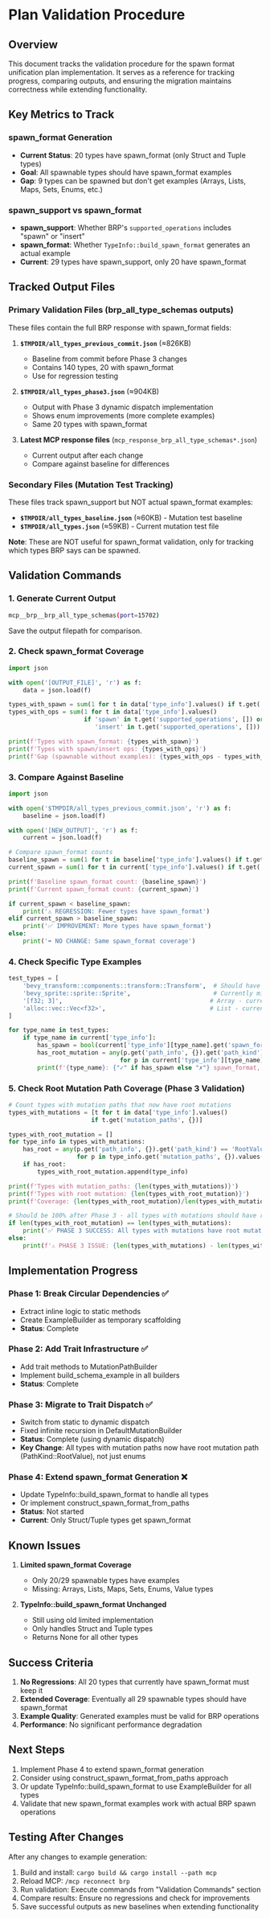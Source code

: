 # Plan Validation Procedure

## Overview
This document tracks the validation procedure for the spawn format unification plan implementation. It serves as a reference for tracking progress, comparing outputs, and ensuring the migration maintains correctness while extending functionality.

## Key Metrics to Track

### spawn_format Generation
- **Current Status**: 20 types have spawn_format (only Struct and Tuple types)
- **Goal**: All spawnable types should have spawn_format examples
- **Gap**: 9 types can be spawned but don't get examples (Arrays, Lists, Maps, Sets, Enums, etc.)

### spawn_support vs spawn_format
- **spawn_support**: Whether BRP's `supported_operations` includes "spawn" or "insert"
- **spawn_format**: Whether `TypeInfo::build_spawn_format` generates an actual example
- **Current**: 29 types have spawn_support, only 20 have spawn_format

## Tracked Output Files

### Primary Validation Files (brp_all_type_schemas outputs)
These files contain the full BRP response with spawn_format fields:

1. **`$TMPDIR/all_types_previous_commit.json`** (≈826KB)
   - Baseline from commit before Phase 3 changes
   - Contains 140 types, 20 with spawn_format
   - Use for regression testing

2. **`$TMPDIR/all_types_phase3.json`** (≈904KB)
   - Output with Phase 3 dynamic dispatch implementation
   - Shows enum improvements (more complete examples)
   - Same 20 types with spawn_format

3. **Latest MCP response files** (`mcp_response_brp_all_type_schemas*.json`)
   - Current output after each change
   - Compare against baseline for differences

### Secondary Files (Mutation Test Tracking)
These files track spawn_support but NOT actual spawn_format examples:

- **`$TMPDIR/all_types_baseline.json`** (≈60KB) - Mutation test baseline
- **`$TMPDIR/all_types.json`** (≈59KB) - Current mutation test file

**Note**: These are NOT useful for spawn_format validation, only for tracking which types BRP says can be spawned.

## Validation Commands

### 1. Generate Current Output
```bash
mcp__brp__brp_all_type_schemas(port=15702)
```
Save the output filepath for comparison.

### 2. Check spawn_format Coverage
```python
import json

with open('[OUTPUT_FILE]', 'r') as f:
    data = json.load(f)

types_with_spawn = sum(1 for t in data['type_info'].values() if t.get('spawn_format'))
types_with_ops = sum(1 for t in data['type_info'].values() 
                     if 'spawn' in t.get('supported_operations', []) or 
                        'insert' in t.get('supported_operations', []))

print(f'Types with spawn_format: {types_with_spawn}')
print(f'Types with spawn/insert ops: {types_with_ops}')
print(f'Gap (spawnable without examples): {types_with_ops - types_with_spawn}')
```

### 3. Compare Against Baseline
```python
import json

with open('$TMPDIR/all_types_previous_commit.json', 'r') as f:
    baseline = json.load(f)

with open('[NEW_OUTPUT]', 'r') as f:
    current = json.load(f)

# Compare spawn_format counts
baseline_spawn = sum(1 for t in baseline['type_info'].values() if t.get('spawn_format'))
current_spawn = sum(1 for t in current['type_info'].values() if t.get('spawn_format'))

print(f'Baseline spawn_format count: {baseline_spawn}')
print(f'Current spawn_format count: {current_spawn}')

if current_spawn < baseline_spawn:
    print('⚠️ REGRESSION: Fewer types have spawn_format')
elif current_spawn > baseline_spawn:
    print('✅ IMPROVEMENT: More types have spawn_format')
else:
    print('➡️ NO CHANGE: Same spawn_format coverage')
```

### 4. Check Specific Type Examples
```python
test_types = [
    'bevy_transform::components::transform::Transform',  # Should have spawn_format
    'bevy_sprite::sprite::Sprite',                       # Currently missing
    '[f32; 3]',                                         # Array - currently missing
    'alloc::vec::Vec<f32>',                             # List - currently missing
]

for type_name in test_types:
    if type_name in current['type_info']:
        has_spawn = bool(current['type_info'][type_name].get('spawn_format'))
        has_root_mutation = any(p.get('path_info', {}).get('path_kind') == 'RootValue' 
                               for p in current['type_info'][type_name].get('mutation_paths', {}).values())
        print(f'{type_name}: {"✓" if has_spawn else "✗"} spawn_format, {"✓" if has_root_mutation else "✗"} root_mutation')
```

### 5. Check Root Mutation Path Coverage (Phase 3 Validation)
```python
# Count types with mutation paths that now have root mutations
types_with_mutations = [t for t in data['type_info'].values() 
                       if t.get('mutation_paths', {})]

types_with_root_mutation = []
for type_info in types_with_mutations:
    has_root = any(p.get('path_info', {}).get('path_kind') == 'RootValue' 
                   for p in type_info.get('mutation_paths', {}).values())
    if has_root:
        types_with_root_mutation.append(type_info)

print(f'Types with mutation_paths: {len(types_with_mutations)}')
print(f'Types with root mutation: {len(types_with_root_mutation)}')
print(f'Coverage: {len(types_with_root_mutation)/len(types_with_mutations)*100:.1f}%')

# Should be 100% after Phase 3 - all types with mutations should have root mutation
if len(types_with_root_mutation) == len(types_with_mutations):
    print('✅ PHASE 3 SUCCESS: All types with mutations have root mutation path')
else:
    print(f'⚠️ PHASE 3 ISSUE: {len(types_with_mutations) - len(types_with_root_mutation)} types missing root mutation')
```

## Implementation Progress

### Phase 1: Break Circular Dependencies ✅
- Extract inline logic to static methods
- Create ExampleBuilder as temporary scaffolding
- **Status**: Complete

### Phase 2: Add Trait Infrastructure ✅
- Add trait methods to MutationPathBuilder
- Implement build_schema_example in all builders
- **Status**: Complete

### Phase 3: Migrate to Trait Dispatch ✅
- Switch from static to dynamic dispatch
- Fixed infinite recursion in DefaultMutationBuilder
- **Status**: Complete (using dynamic dispatch)
- **Key Change**: All types with mutation paths now have root mutation path (PathKind::RootValue), not just enums

### Phase 4: Extend spawn_format Generation ❌
- Update TypeInfo::build_spawn_format to handle all types
- Or implement construct_spawn_format_from_paths
- **Status**: Not started
- **Current**: Only Struct/Tuple types get spawn_format

## Known Issues

1. **Limited spawn_format Coverage**
   - Only 20/29 spawnable types have examples
   - Missing: Arrays, Lists, Maps, Sets, Enums, Value types

2. **TypeInfo::build_spawn_format Unchanged**
   - Still using old limited implementation
   - Only handles Struct and Tuple types
   - Returns None for all other types

## Success Criteria

1. **No Regressions**: All 20 types that currently have spawn_format must keep it
2. **Extended Coverage**: Eventually all 29 spawnable types should have spawn_format
3. **Example Quality**: Generated examples must be valid for BRP operations
4. **Performance**: No significant performance degradation

## Next Steps

1. Implement Phase 4 to extend spawn_format generation
2. Consider using construct_spawn_format_from_paths approach
3. Or update TypeInfo::build_spawn_format to use ExampleBuilder for all types
4. Validate that new spawn_format examples work with actual BRP spawn operations

## Testing After Changes

After any changes to example generation:

1. Build and install: `cargo build && cargo install --path mcp`
2. Reload MCP: `/mcp reconnect brp`
3. Run validation: Execute commands from "Validation Commands" section
4. Compare results: Ensure no regressions and check for improvements
5. Save successful outputs as new baselines when extending functionality